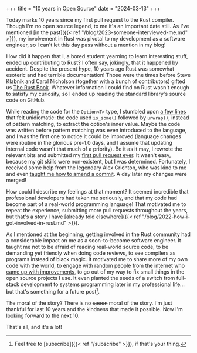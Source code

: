 +++
title = "10 years in Open Source"
date = "2024-03-13"
+++

Today marks 10 years since my first pull request to the Rust compiler. Though I'm no open source legend, to me it's an important date still. As I've mentioned [in the past]({{< ref "/blog/2023-someone-interviewed-me.md" >}}), my involvement in Rust was pivotal to my development as a software engineer, so I can't let this day pass without a mention in my blog!

How did it happen that I, a bored student yearning to learn interesting stuff, ended up contributing to Rust? I often say, jokingly, that it happened by accident. Despite the present hype, 10 years ago Rust was somewhat esoteric and had terrible documentation! Those were the times before Steve Klabnik and Carol Nicholson (together with a bunch of contributors) gifted us [The Rust Book](https://doc.rust-lang.org/book/). Whatever information I could find on Rust wasn't enough to satisfy my curiosity, so I ended up reading the standard library's source code on GitHub.

While reading the code for the `Option<T>` type, I stumbled upon [a few lines](https://github.com/rust-lang/rust/blob/29756a3b762881a286f8df13dba00594035d1fc0/src/libstd/option.rs#L300-L302) that felt unidiomatic: the code used `is_some()` followed by `unwrap()`, instead of pattern matching, to extract the option's inner value. Maybe the code was written before pattern matching was even introduced to the language, and I was the first one to notice it could be improved (language changes were routine in the glorious pre-1.0 days, and I assume that updating internal code wasn't that much of a priority). Be it as it may, I rewrote the relevant bits and submitted my [first pull request ever](https://github.com/rust-lang/rust/pull/12871). It wasn't easy, because my git skills were non-existent, but I was determined. Fortunately, I received some help from the legendary Alex Crichton, who was kind to me and even [taught me how to amend a commit](https://github.com/rust-lang/rust/pull/12871#issuecomment-37584493). A day later my changes were merged!

How could I describe my feelings at that moment? It seemed incredible that professional developers had taken me seriously, and that my code had become part of a real-world programming language! That motivated me to repeat the experience, submitting more pull requests throughout the years, but that's a story I have [already told elsewhere]({{< ref "/blog/2022-how-i-got-involved-in-rust.md" >}}).

As I mentioned at the beginning, getting involved in the Rust community had a considerable impact on me as a soon-to-become software engineer. It taught me not to be afraid of reading real-world source code, to be demanding yet friendly when doing code reviews, to see compilers as programs instead of black magic. It motivated me to share more of my own code with the world, to engage with random people from the internet who [came up with improvements](https://github.com/aochagavia/rocket/pulls?q=is%3Apr+is%3Aclosed), to go out of my way to fix small things in the open source projects I use. It even planted the seeds of a switch from full-stack development to systems programming later in my professional life... but that's something for a future post[^1].

The moral of the story? There is no ~~spoon~~ moral of the story. I'm just thankful for last 10 years and the kindness that made it possible. Now I'm looking forward to the next 10.

That's all, and it's a lot!

[^1]: Feel free to [subscribe]({{< ref "/subscribe" >}}), if that's your thing.
